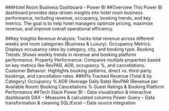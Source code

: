 ###Hotel Room Business Dashboard - Power BI
##Overview
This Power BI dashboard provides data-driven insights into hotel room business performance, including revenue, occupancy, booking trends, and key metrics. The goal is to help hotel managers optimize pricing, maximize revenue, and improve overall operational efficiency.

 ##Key Insights
Revenue Analysis: Tracks total revenue across different weeks and room categories (Business & Luxury).
Occupancy Metrics: Displays occupancy rates by category, city, and booking type.
Booking Trends: Shows weekly trends in revenue and booking platform performance.
Property Performance: Compares multiple properties based on key metrics like RevPAR, ADR, occupancy %, and cancellations.
Customer Behavior: Highlights booking patterns, direct vs. third-party bookings, and cancellation rates.
##KPIs Tracked
Revenue (Total & by Category)
Occupancy %
ADR (Average Daily Rate)
RevPAR (Revenue per Available Room)
Booking Cancellations %
Guest Ratings & Booking Platform Performance
##Tech Stack
Power BI – Data visualization & interactive dashboards
DAX – Measures & calculated columns
Power Query – Data transformation & cleaning
SQL/Excel – Data source integration


